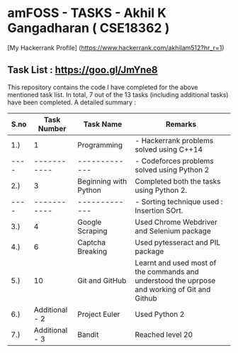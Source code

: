 # amFOSS - TASKS - Akhil K Gangadharan  ( CSE18362 )
 [My Hackerrank Profile] (https://www.hackerrank.com/akhilam512?hr_r=1)

## Task List :  https://goo.gl/JmYne8

This repository contains the code I have completed for the above mentioned task list. In total, 7 out of the 13 tasks (including additional tasks) have been completed. 
 A detailed summary :
 
| S.no | Task Number | Task Name             | Remarks |
| ---- | ----------- | -------------         | ------- |
| 1.)  |  1          | Programming           | - Hackerrank problems solved using C++14 |
| ---- | ----------- | -------------         | - Codeforces problems solved using Python 2|
| 2.)  |  3          | Beginning with Python | Completed both the tasks using Python 2.
| ---- | ----------- | -------------         | - Sorting technique used : Insertion SOrt.
| 3.)  |  4          | Google Scraping       |  Used Chrome Webdriver and Selenium package |
| 4.)  |  6          | Captcha Breaking      |  Used pytesseract and PIL package |
| 5.)  |  10         | Git and GitHub        |  Learnt and used most of the commands and understood the uprpose and working of Git and Github
| 6.)  | Additional - 2 | Project Euler      |   Used Python 2 |
| 7.)  | Additional - 3 | Bandit             |   Reached level 20 |
